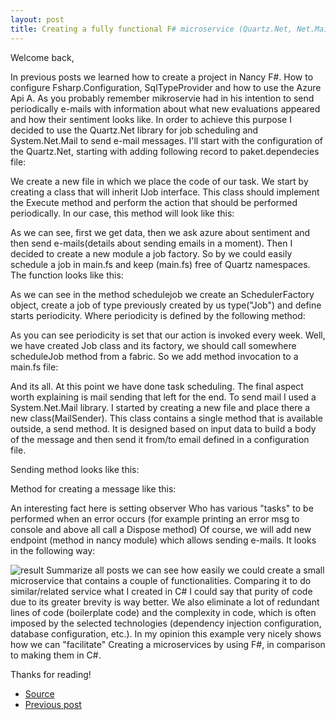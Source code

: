 ```yaml
---
layout: post
title: Creating a fully functional F# microservice (Quartz.Net, Net.Mail)
---
```


Welcome back,

In previous posts we learned how to create a project in Nancy F#. How to configure Fsharp.Configuration, SqlTypeProvider and how to use the Azure Api A. As you probably remember mikroservie had in his intention to send periodically e-mails with information about what new evaluations appeared and how their sentiment looks like.
In order to achieve this purpose I decided to use the Quartz.Net library for job scheduling and System.Net.Mail to send e-mail messages.
I'll start with the configuration of the Quartz.Net, starting with adding following record to paket.dependecies file:
<script src="https://gist.github.com/MNie/be440835382de01b518f91503de1437e.js"></script>
We create a new file in which we place the code of our task. We start by creating a class that will inherit IJob interface. This class should implement the Execute method and perform the action that should be performed periodically.
In our case, this method will look like this:
<script src="https://gist.github.com/MNie/a32431e0d41254f3852e1570b70989e2.js"></script>
As we can see, first we get data, then we ask azure about sentiment and then send e-mails(details about sending emails in a moment).
Then I decided to create a new module a job factory. So by we could easily schedule a job in main.fs and keep (main.fs) free of Quartz namespaces. The function looks like this:
<script src="https://gist.github.com/MNie/f55cbe296a87848421307f997cef7e1e.js"></script>
As we can see in the method schedulejob we create an SchedulerFactory object, create a job of type previously created by us type("Job") and define starts periodicity. Where periodicity is defined by the following method:
<script src="https://gist.github.com/MNie/a2117b8a710be61b9efc48a7d17ae685.js"></script>

As you can see periodicity is set that our action is invoked every week.
Well, we have created Job class and its factory, we should call somewhere scheduleJob method from a fabric. So we add method invocation to a main.fs file:
<script src="https://gist.github.com/MNie/9cc41dc64d1f5bb6eaf7a75d7044251a.js"></script>
And its all. At this point we have done task scheduling. The final aspect worth explaining is mail sending that left for the end.
To send mail I used a System.Net.Mail library. I started by creating a new file and place there a new class(MailSender). This class contains a single method that is available outside, a send method.
It is designed based on input data to build a body of the message and then send it from/to email defined in a configuration file.
<script src="https://gist.github.com/MNie/4ead7df10bc6febd6bb9e195d2394aca.js"></script>
Sending method looks like this:
<script src="https://gist.github.com/MNie/c2117667704845dbd661e41512499eb7.js"></script>
Method for creating a message like this:
<script src="https://gist.github.com/MNie/384196478c08e0265ee35dfa196b6c95.js"></script>
An interesting fact here is setting observer Who has various "tasks" to be performed when an error occurs (for example printing an error msg to console and above all call a Dispose method)
Of course, we will add new endpoint (method in nancy module) which allows sending e-mails. It looks in the following way:
<script src="https://gist.github.com/MNie/a1275e34534c41ecd3d91f95b366ae4d.js"></script>
![result](https://mnie.github.com/img/11-03-2017SentimentAppPart3/result.png)
Summarize all posts we can see how easily we could create a small microservice that contains a couple of functionalities. Comparing it to do similar/related service what I created in C# I could say that purity of code due to its greater brevity is way better. We also eliminate a lot of redundant lines of code (boilerplate code) and the complexity in code, which is often imposed by the selected technologies (dependency injection configuration, database configuration, etc.). In my opinion this example very nicely shows how we can "facilitate" Creating a microservices by using F#, in comparison to making them in C#.

Thanks for reading!


* [Source](https://github.com/MNie/SentimentNotifier)
* [Previous post](https://mnie.github.io/2017-03-11-sentimentAppPart2/)
